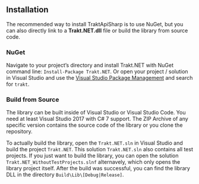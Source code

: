 ## Installation

The recommended way to install TraktApiSharp is to use NuGet, but you can also directly link to a **Trakt.NET.dll** file or build the library from source code.

### NuGet

Navigate to your project’s directory and install Trakt.NET with NuGet command line: `Install-Package Trakt.NET`. Or open your project / solution in Visual Studio and use the [Visual Studio Package Management](https://docs.nuget.org/consume/package-manager-dialog) and search for `trakt`.

### Build from Source

The library can be built inside of Visual Studio or Visual Studio Code. You need at least Visual Studio 2017 with C# 7 support. The ZIP Archive of any specific version contains the source code of the library or you clone the repository.

To actually build the library, open the `Trakt.NET.sln` in Visual Studio and build the project `Trakt.NET`. This solution `Trakt.NET.sln` also contains all test projects. If you just want to build the library, you can open the solution `Trakt.NET_WithoutTestProjects.slnf` alternavely, which only opens the library project itself. After the build was successful, you can find the library DLL in the directory `Build\Lib\[Debug|Release]`.
